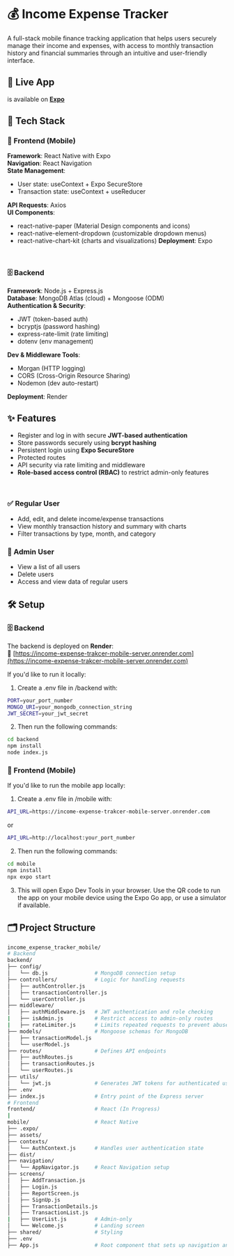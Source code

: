 # 💰 Income Expense Tracker 
A full-stack mobile finance tracking application that helps users securely manage their income and expenses, with access to monthly transaction history and financial summaries through an intuitive and user-friendly interface.

## 🚀 Live App
is available on [**Expo**](https://expo.dev/accounts/lisa55555/projects/mobile/builds/b610ea5a-00d6-409e-8170-16b20d70237c)

## 🧰 Tech Stack
### 📱 Frontend (Mobile) <br />
**Framework**: React Native with Expo <br />
**Navigation**: React Navigation <br />
**State Management**: 
- User state: useContext + Expo SecureStore
- Transaction state: useContext + useReducer <br />

**API Requests**: Axios <br />
**UI Components**:
- react-native-paper (Material Design components and icons)
- react-native-element-dropdown (customizable dropdown menus)
- react-native-chart-kit (charts and visualizations)
**Deployment**: Expo <br />
<br />

### 🗄️ Backend <br />
**Framework**: Node.js + Express.js <br />
**Database**: MongoDB Atlas (cloud) + Mongoose (ODM) <br />
**Authentication & Security**:
- JWT (token-based auth)
- bcryptjs (password hashing)
- express-rate-limit (rate limiting)
- dotenv (env management) <br />

**Dev & Middleware Tools**:
- Morgan (HTTP logging)
- CORS (Cross-Origin Resource Sharing)
- Nodemon (dev auto-restart) <br />

**Deployment**: Render


## ✨ Features
- Register and log in with secure **JWT-based authentication**
- Store passwords securely using **bcrypt hashing** 
- Persistent login using **Expo SecureStore**
- Protected routes
- API security via rate limiting and middleware
- **Role-based access control (RBAC)** to restrict admin-only features
<br />

### ✅ Regular User 
- Add, edit, and delete income/expense transactions
- View monthly transaction history and summary with charts
- Filter transactions by type, month, and category

### 👥 Admin User
- View a list of all users
- Delete users
- Access and view data of regular users

## 🛠️ Setup
### 🗄️ Backend

The backend is deployed on **Render**:<br>
🔗 [https://income-expense-trakcer-mobile-server.onrender.com](https://income-expense-trakcer-mobile-server.onrender.com)<br>

If you'd like to run it locally: <br>

1. Create a .env file in /backend with:

```bash
PORT=your_port_number
MONGO_URI=your_mongodb_connection_string
JWT_SECRET=your_jwt_secret
```

2. Then run the following commands:

```bash
cd backend
npm install
node index.js
```

### 📱 Frontend (Mobile)
If you'd like to run the mobile app locally:<br>

1. Create a .env file in /mobile with:

```bash
API_URL=https://income-expense-trakcer-mobile-server.onrender.com
```

or

```bash
API_URL=http://localhost:your_port_number
```

2. Then run the following commands:
```bash
cd mobile
npm install
npx expo start
```

3. This will open Expo Dev Tools in your browser. Use the QR code to run the app on your mobile device using the Expo Go app, or use a simulator if available.

## 🗂 Project Structure
```bash
income_expense_tracker_mobile/
# Backend
backend/
├── config/
│   └── db.js               # MongoDB connection setup
├── controllers/            # Logic for handling requests
│   ├── authController.js
│   ├── transactionController.js
│   └── userController.js
├── middleware/
│   ├── authMiddleware.js   # JWT authentication and role checking
|   ├── isAdmin.js          # Restrict access to admin-only routes
|   ├── rateLimiter.js      # Limits repeated requests to prevent abuse
├── models/                 # Mongoose schemas for MongoDB
│   ├── transactionModel.js
│   └── userModel.js
├── routes/                 # Defines API endpoints
│   ├── authRoutes.js
│   ├── transactionRoutes.js
│   └── userRoutes.js
├── utils/
│   └── jwt.js              # Generates JWT tokens for authenticated users
├── .env
├── index.js                # Entry point of the Express server
# Frontend 
frontend/                   # React (In Progress)
|
mobile/                     # React Native
├── .expo/
├── assets/
├── contexts/
│   └── AuthContext.js      # Handles user authentication state
├── dist/
├── navigation/
│   └── AppNavigator.js     # React Navigation setup
├── screens/
│   ├── AddTransaction.js
│   ├── Login.js
│   ├── ReportScreen.js
│   ├── SignUp.js
│   ├── TransactionDetails.js
│   ├── TransactionList.js
|   ├── UserList.js         # Admin-only
│   └── Welcome.js          # Landing screen
├── shared/                 # Styling
├── .env
├── App.js                  # Root component that sets up navigation and global authentication context
```